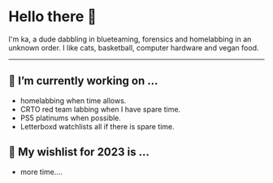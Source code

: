 # Hello there 👋

I'm ka, a dude dabbling in blueteaming, forensics and homelabbing in an unknown order. I like cats, basketball, computer hardware and vegan food.

---

## 🔭 I’m currently working on ...

* homelabbing when time allows.
* CRTO red team labbing when I have spare time.
* PS5 platinums when possible.
* Letterboxd watchlists all if there is spare time.

## 🔭 My wishlist for 2023 is ...
* more time....


<!--
**this page** is a ✨ _special_ ✨ repository because its `README.md` (this file) appears on your GitHub profile.

Here are some ideas to get you started:

- 🔭 I’m currently working on ...
- 🌱 I’m currently learning ...
- 👯 I’m looking to collaborate on ...
- 🤔 I’m looking for help with ...
- 💬 Ask me about ...
- 📫 How to reach me: ...
- 😄 Pronouns: ...
- ⚡ Fun fact: ...
-->
